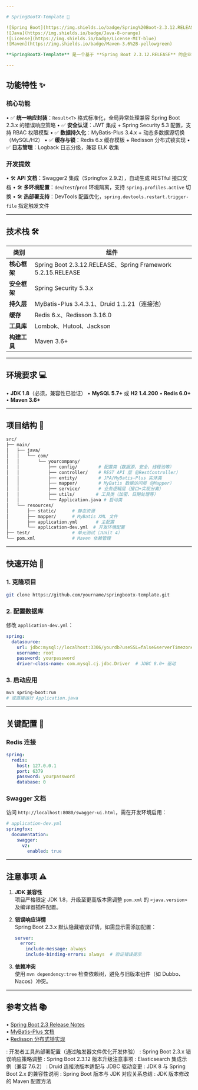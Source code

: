 ```yaml
---

# SpringBootX-Template 🚀

![Spring Boot](https://img.shields.io/badge/Spring%20Boot-2.3.12.RELEASE-brightgreen)
![Java](https://img.shields.io/badge/Java-8-orange)
![License](https://img.shields.io/badge/License-MIT-blue)
![Maven](https://img.shields.io/badge/Maven-3.6%2B-yellowgreen)

**SpringBootX-Template** 是一个基于 **Spring Boot 2.3.12.RELEASE** 的企业级开发脚手架，专为 JDK 1.8 环境优化，集成了主流中间件与最佳实践，助力快速构建高可维护性应用。

---
```


## 功能特性 ✨

### **核心功能**
• ✅ **统一响应封装**：`Result<T>` 格式标准化，全局异常处理兼容 Spring Boot 2.3.x 的错误响应策略
• ✅ **安全认证**：JWT 集成 + Spring Security 5.3 配置，支持 RBAC 权限模型
• ✅ **数据持久化**：MyBatis-Plus 3.4.x + 动态多数据源切换（MySQL/H2）
• ✅ **缓存与锁**：Redis 6.x 缓存模板 + Redisson 分布式锁实现
• ✅ **日志管理**：Logback 日志分级，兼容 ELK 收集

### **开发提效**
• 🛠️ **API 文档**：Swagger2 集成（Springfox 2.9.2），自动生成 RESTful 接口文档
• 🛠️ **多环境配置**：`dev`/`test`/`prod` 环境隔离，支持 `spring.profiles.active` 切换
• 🛠️ **热部署支持**：DevTools 配置优化，`spring.devtools.restart.trigger-file` 指定触发文件

---

## 技术栈 🛠️

| **类别**       | **组件**                                                                 |
|----------------|--------------------------------------------------------------------------|
| **核心框架**   | Spring Boot 2.3.12.RELEASE、Spring Framework 5.2.15.RELEASE       |
| **安全框架**   | Spring Security 5.3.x                                                    |
| **持久层**     | MyBatis-Plus 3.4.3.1、Druid 1.1.21（连接池）                          |
| **缓存**       | Redis 6.x、Redisson 3.16.0                                               |
| **工具库**     | Lombok、Hutool、Jackson                                                   |
| **构建工具**   | Maven 3.6+                                                              |

---

## 环境要求 💻

• **JDK 1.8**（必须，兼容性已验证）
• **MySQL 5.7+** 或 **H2 1.4.200**
• **Redis 6.0+**
• **Maven 3.6+**

---

## 项目结构 📂

```bash
src/
├── main/
│   ├── java/
│   │   └── com/
│   │       └── yourcompany/
│   │           ├── config/        # 配置类（数据源、安全、线程池等）
│   │           ├── controller/    # REST API 层（@RestController）
│   │           ├── entity/        # JPA/MyBatis-Plus 实体类
│   │           ├── mapper/        # MyBatis 数据访问层（@Mapper）
│   │           ├── service/       # 业务逻辑层（接口+实现分离）
│   │           ├── utils/        # 工具类（加密、日期处理等）
│   │           └── Application.java # 启动类
│   └── resources/
│       ├── static/      # 静态资源
│       ├── mapper/      # MyBatis XML 文件
│       ├── application.yml       # 主配置
│       └── application-dev.yml  # 开发环境配置
├── test/                # 单元测试（JUnit 4）
└── pom.xml              # Maven 依赖管理
```

---

## 快速开始 🚴

### **1. 克隆项目**
```bash
git clone https://github.com/yourname/springbootx-template.git
```

### **2. 配置数据库**
修改 `application-dev.yml`：
```yaml
spring:
  datasource:
    url: jdbc:mysql://localhost:3306/yourdb?useSSL=false&serverTimezone=Asia/Shanghai
    username: root
    password: yourpassword
    driver-class-name: com.mysql.cj.jdbc.Driver  # JDBC 8.0+ 驱动
```

### **3. 启动应用**
```bash
mvn spring-boot:run
# 或直接运行 Application.java
```

---

## 关键配置 🔧

### **Redis 连接**
```yaml
spring:
  redis:
    host: 127.0.0.1
    port: 6379
    password: yourpassword
    database: 0
```

### **Swagger 文档**
访问 `http://localhost:8080/swagger-ui.html`，需在开发环境启用：
```yaml
# application-dev.yml
springfox:
  documentation:
    swagger:
      v2:
        enabled: true
```

---

## 注意事项 ⚠️

1. **JDK 兼容性**  
   项目严格限定 JDK 1.8，升级至更高版本需调整 `pom.xml` 的 `<java.version>` 及编译器插件配置。

2. **错误响应详情**  
   Spring Boot 2.3.x 默认隐藏错误详情，如需显示需添加配置：
   ```yaml
   server:
     error:
       include-message: always
       include-binding-errors: always  # 验证错误提示
   ```

3. **依赖冲突**  
   使用 `mvn dependency:tree` 检查依赖树，避免与旧版本组件（如 Dubbo、Nacos）冲突。

---

## 参考文档 📚
• [Spring Boot 2.3 Release Notes](https://spring.io/projects/spring-boot#learn)  
• [MyBatis-Plus 文档](https://baomidou.com/)  
• [Redisson 分布式锁实现](https://github.com/redisson/redisson)  

: 开发者工具热部署配置（通过触发器文件优化开发体验）
: Spring Boot 2.3.x 错误响应策略调整
: Spring Boot 2.3.12 版本升级注意事项
: Elasticsearch 集成示例（兼容 7.6.2）
: Druid 连接池版本适配与 JDBC 驱动变更
: JDK 8 与 Spring Boot 2.x 的兼容性说明
: Spring Boot 版本与 JDK 对应关系总结
: JDK 版本修改的 Maven 配置方法